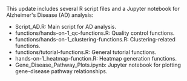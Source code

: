 This update includes several R script files and a Jupyter notebook for Alzheimer's Disease (AD) analysis:

- Script_AD.R: Main script for AD analysis.
- functions/hands-on-1_qc-functions.R: Quality control functions.
- functions/hands-on-1_clustering-functions.R: Clustering-related functions.
- functions/tutorial-functions.R: General tutorial functions.
- hands-on-1_heatmap-function.R: Heatmap generation functions.
- Gene_Disease_Pathway_Plots.ipynb: Jupyter notebook for plotting gene-disease pathway relationships.
